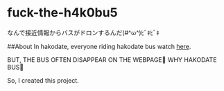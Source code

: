 # fuck-the-h4k0bu5
なんで接近情報からバスがドロンするんだ(#^ω^)ﾋﾞｷﾋﾞｷ

##About
In hakodate, everyone riding hakodate bus watch [here](http://www.hakobus.jp/search01.php).

BUT, THE BUS OFTEN DISAPPEAR ON THE WEBPAGE:anger: WHY HAKODATE BUS:anger:

So, I created this project.
